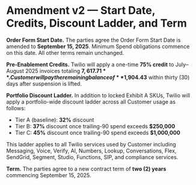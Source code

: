 # Amendment v2 — Start Date, Credits, Discount Ladder, and Term

**Order Form Start Date.** The parties agree the Order Form Start Date is amended to **September 15, 2025**. Minimum Spend obligations commence on this date. All other terms remain unchanged.

**Pre-Enablement Credits.** Twilio will apply a one-time **75% credit** to July–August 2025 invoices totaling **$7,617.71**. Customer will pay the remaining balance of **$1,904.43** within thirty (30) days after suspension is lifted.

**Portfolio Discount Ladder.** In addition to locked Exhibit A SKUs, Twilio will apply a portfolio-wide discount ladder across all Customer usage as follows:
- Tier A (baseline): **32%** discount
- Tier B: **37%** discount once trailing-90 spend exceeds **$250,000**
- Tier C: **45%** discount once trailing-90 spend exceeds **$1,000,000**

This ladder applies to all Twilio services used by Customer including Messaging, Voice, Verify, AI, Numbers, Lookup, Conversations, Flex, SendGrid, Segment, Studio, Functions, SIP, and compliance services.

**Term.** The parties agree to a new contract term of **two (2) years** commencing September 15, 2025.
